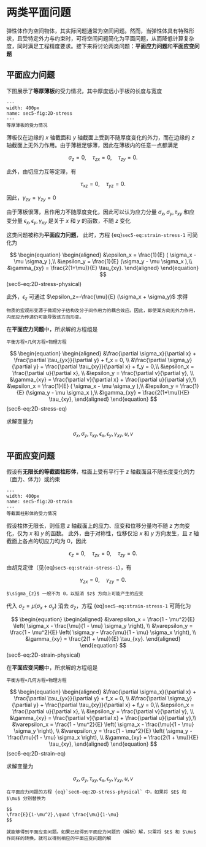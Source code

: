 # 两类平面问题

弹性体作为空间物体，其实际问题通常为空间问题。然而，当弹性体具有特殊形状，且受特定外力与约束时，可将空间问题简化为平面问题，从而降低计算复杂度，同时满足工程精度要求。接下来将讨论两类问题：**平面应力问题**和**平面应变问题**

## 平面应力问题

下图展示了**等厚薄板**的受力情况，其中厚度远小于板的长度与宽度

```{figure} ../../../images/Elasticity/chap1/2D-stress.png
---
width: 400px
name: sec5-fig:2D-stress
---
等厚薄板的受力情况
```

薄板仅在边缘的 $x$ 轴截面和 $y$ 轴截面上受到不随厚度变化的外力，而在边缘的 $z$ 轴截面上无外力作用。由于薄板足够薄，因此在薄板内的任意一点都满足

$$
\sigma_{z}=0,\quad \tau_{zx} = 0,\quad \tau_{zy} = 0.
$$

此外，由切应力互等定理，有

$$
\tau_{xz} = 0,\quad \tau_{yz} = 0.
$$

因此，$\gamma_{zx} = \gamma_{zy} = 0$

由于薄板很薄，且作用力不随厚度变化，因此可以认为应力分量 $\sigma_{x},\sigma_{y}, \tau_{xy}$ 和应变分量 $\epsilon_{x},\epsilon_{y}, \gamma_{xy}$ 是关于 $x$ 和 $y$ 的函数，不随 $z$ 变化

这类问题被称为**平面应力问题**，
此时，方程 {eq}`sec5-eq:strain-stress-1` 可简化为

$$
\begin{equation}
\begin{aligned}
&\epsilon_x = \frac{1}{E} ( \sigma_x - \mu \sigma_y ),\\
&\epsilon_y = \frac{1}{E} (\sigma_y - \mu \sigma_x ),\\
&\gamma_{xy} = \frac{2(1+\mu)}{E} \tau_{xy}.
\end{aligned}
\end{equation}
$$ (sec6-eq:2D-stress-physical)

此外，$\epsilon_z$ 可通过 $\epsilon_z=-\frac{\mu}{E} (\sigma_x + \sigma_y)$ 求得

```{note}
物质的宏观形变源于微观分子结构及分子间作用力的耦合效应。因此，即使某方向无外力作用，内部应力传递仍可能导致该方向形变。
```

在**平面应力问题**中，所求解的方程组是

```{margin}
平衡方程+几何方程+物理方程
```

$$
\begin{equation}
\begin{aligned}
&\frac{\partial \sigma_x}{\partial x} + \frac{\partial \tau_{yx}}{\partial y} + f_x = 0, \\
&\frac{\partial \sigma_y}{\partial y} + \frac{\partial \tau_{xy}}{\partial x} + f_y = 0,\\
&\epsilon_x = \frac{\partial u}{\partial x}, \\
&\epsilon_y = \frac{\partial v}{\partial y}, \\
&\gamma_{xy} = \frac{\partial v}{\partial x} + \frac{\partial u}{\partial y},\\
&\epsilon_x = \frac{1}{E} ( \sigma_x - \mu \sigma_y ),\\
&\epsilon_y = \frac{1}{E} (\sigma_y - \mu \sigma_x ),\\
&\gamma_{xy} = \frac{2(1+\mu)}{E} \tau_{xy},
\end{aligned}
\end{equation}
$$ (sec6-eq:2D-stress-eq)

求解变量为

$$
\sigma_{x}, \, \sigma_{y}, \, \tau_{xy}, \, \epsilon_{x}, \, \epsilon_{y}, \, \gamma_{xy}, \, u, \, v
$$

## 平面应变问题

假设有**无限长的等截面柱形体**，柱面上受有平行于 $z$ 轴截面且不随长度变化的力（面力、体力）或约束

```{figure} ../../../images/Elasticity/chap1/2D-strain.png
---
width: 400px
name: sec5-fig:2D-strain
---
等截面柱形体的受力情况
```

假设柱体无限长，则任意 $z$ 轴截面上的应力、应变和位移分量均不随 $z$ 方向变化，仅为 $x$ 和 $y$ 的函数。
此外，由于对称性，位移仅沿 $x$ 和 $y$ 方向发生，且 $z$ 轴截面上各点的切应力均为 0，因此

$$
\epsilon_{z} = 0,\quad \tau_{zx} = 0,\quad \tau_{zy}=0.
$$

由胡克定律（见{eq}`sec5-eq:strain-stress-1`），有

$$
\gamma_{zx} = 0,\quad \gamma_{zy} = 0.
$$

```{margin}
$\sigma_{z}$ 一般不为 0，以抵消 $z$ 方向上可能产生的应变
```

代入 $\sigma_{z}=\mu(\sigma_x + \sigma_y)$ 消去 $\sigma_{z}$，方程 {eq}`sec5-eq:strain-stress-1` 可简化为

$$
\begin{equation}
\begin{aligned}
&\varepsilon_x = \frac{1 - \mu^2}{E} \left( \sigma_x - \frac{\mu}{1 - \mu} \sigma_y \right), \\
&\varepsilon_y = \frac{1 - \mu^2}{E} \left( \sigma_y - \frac{\mu}{1 - \mu} \sigma_x \right), \\
&\gamma_{xy} = \frac{2(1 + \mu)}{E} \tau_{xy}.
\end{aligned}
\end{equation}
$$ (sec6-eq:2D-strain-physical)

在**平面应变问题**中，所求解的方程组是

```{margin}
平衡方程+几何方程+物理方程
```

$$
\begin{equation}
\begin{aligned}
&\frac{\partial \sigma_x}{\partial x} + \frac{\partial \tau_{yx}}{\partial y} + f_x = 0, \\
&\frac{\partial \sigma_y}{\partial y} + \frac{\partial \tau_{xy}}{\partial x} + f_y = 0,\\
&\epsilon_x = \frac{\partial u}{\partial x}, \\
&\epsilon_y = \frac{\partial v}{\partial y}, \\
&\gamma_{xy} = \frac{\partial v}{\partial x} + \frac{\partial u}{\partial y},\\
&\varepsilon_x = \frac{1 - \mu^2}{E} \left( \sigma_x - \frac{\mu}{1 - \mu} \sigma_y \right), \\
&\varepsilon_y = \frac{1 - \mu^2}{E} \left( \sigma_y - \frac{\mu}{1 - \mu} \sigma_x \right), \\
&\gamma_{xy} = \frac{2(1 + \mu)}{E} \tau_{xy},
\end{aligned}
\end{equation}
$$ (sec6-eq:2D-strain-eq)

求解变量为

$$
\sigma_{x}, \, \sigma_{y}, \, \tau_{xy}, \, \epsilon_{x}, \, \epsilon_{y}, \, \gamma_{xy}, \, u, \, v
$$

```{note}
在平面应力问题的方程 {eq}`sec6-eq:2D-stress-physical` 中，如果将 $E$ 和 $\mu$ 分别替换为

$$
\frac{E}{1-\mu^2},\quad \frac{\mu}{1-\mu}
$$

就能够得到平面应变问题。如果已经得到平面应力问题的（解析）解，只需将 $E$ 和 $\mu$ 作同样的转换，就可以得到相应的平面应变问题的解
```
